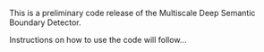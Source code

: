 This is a preliminary code release of the Multiscale Deep Semantic Boundary Detector.

Instructions on how to use the code will follow...
